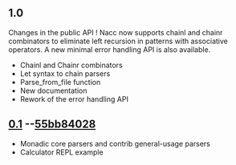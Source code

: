 ## 1.0

Changes in the public API ! Nacc now supports chainl and chainr combinators to eliminate left recursion in patterns with associative operators. A new minimal error handling API is also available.

- Chainl and Chainr combinators
- Let syntax to chain parsers
- Parse_from_file function
- New documentation
- Rework of the error handling API

## [0.1](https://github.com/codeanonorg/nacc/releases/tag/0.1) --[55bb84028](https://github.com/codeanonorg/nacc/tree/55bb844028e9f5d525d3f8c5508cdf46b370823b)

- Monadic core parsers and contrib general-usage parsers
- Calculator REPL example

